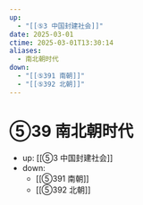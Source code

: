 ```yaml
---
up:
  - "[[⑤3 中国封建社会]]"
date: 2025-03-01
ctime: 2025-03-01T13:30:14
aliases:
  - 南北朝时代
down:
  - "[[⑤391 南朝]]"
  - "[[⑤392 北朝]]"
---
```


# ⑤39 南北朝时代

- up: [[⑤3 中国封建社会]]
- down:	
	- [[⑤391 南朝]]
	- [[⑤392 北朝]]
	
